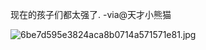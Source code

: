 
现在的孩子们都太强了. -via@天才小熊猫

![6be7d595e3824aca8b0714a571571e81.jpg](https://wxlzmt.github.io/cdn1/ext/qw/groups/40007/6be7d595e3824aca8b0714a571571e81.jpg)

